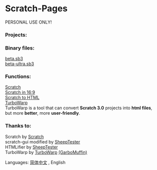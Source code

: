 # Scratch-Pages
PERSONAL USE ONLY!  

### Projects:

### Binary files:
[beta.sb3](bin/beta.sb3)  
[beta-ultra.sb3](bin/beta-ultra.sb3)  

### Functions:  
[Scratch](gui/)  
[Scratch in 16:9](gui/16-9/index.html)  
[Scratch to HTML](htmlifier/)  
[TurboWarp](turbowarp/)  
TurboWarp is a tool that can convert **Scratch 3.0** projects into **html files**, but more **better**, more **user-friendly**.  

### Thanks to:
Scratch by [Scratch](https://github.com/LLK)  
scratch-gui modified by [SheepTester](https://github.com/SheepTester)  
HTMLifier by [SheepTester](https://github.com/SheepTester)  
TurboWarp by [TurboWarp](https://github.com/TurboWarp) [(GarboMuffin)](https://github.com/GarboMuffin)  

Languages: [简体中文](README.md) , English
